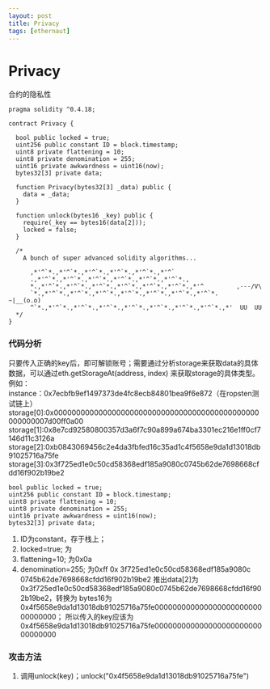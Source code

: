 ```yaml
---
layout: post
title: Privacy
tags: [ethernaut]
---
```


# Privacy
合约的隐私性
```solidity
pragma solidity ^0.4.18;

contract Privacy {

  bool public locked = true;
  uint256 public constant ID = block.timestamp;
  uint8 private flattening = 10;
  uint8 private denomination = 255;
  uint16 private awkwardness = uint16(now);
  bytes32[3] private data;

  function Privacy(bytes32[3] _data) public {
    data = _data;
  }
  
  function unlock(bytes16 _key) public {
    require(_key == bytes16(data[2]));
    locked = false;
  }

  /*
    A bunch of super advanced solidity algorithms...

      ,*'^`*.,*'^`*.,*'^`*.,*'^`*.,*'^`*.,*'^`
      .,*'^`*.,*'^`*.,*'^`*.,*'^`*.,*'^`*.,*'^`*.,
      *.,*'^`*.,*'^`*.,*'^`*.,*'^`*.,*'^`*.,*'^`*.,*'^         ,---/V\
      `*.,*'^`*.,*'^`*.,*'^`*.,*'^`*.,*'^`*.,*'^`*.,*'^`*.    ~|__(o.o)
      ^`*.,*'^`*.,*'^`*.,*'^`*.,*'^`*.,*'^`*.,*'^`*.,*'^`*.,*'  UU  UU
  */
}
```

### 代码分析
只要传入正确的key后，即可解锁账号；需要通过分析storage来获取data的具体数据，可以通过eth.getStorageAt(address, index)
来获取storage的具体类型。  
例如：  
instance：0x7ecbfb9ef1497373de4fc8ecb84801bea9f6e872（在ropsten测试链上）
storage[0]:0x0000000000000000000000000000000000000000000000000000007d00ff0a00
storage[1]:0x8e7cd92580800357d3a6f7c90a899a674ba3301ec216e1ff0cf7146d11c3126a
storage[2]:0xb0843069456c2e4da3fbfed16c35ad1c4f5658e9da1d13018db91025716a75fe
storage[3]:0x3f725ed1e0c50cd58368edf185a9080c0745b62de7698668cfdd16f902b19be2
```solidity
bool public locked = true;
uint256 public constant ID = block.timestamp;
uint8 private flattening = 10;
uint8 private denomination = 255;
uint16 private awkwardness = uint16(now);
bytes32[3] private data;
```
1. ID为constant，存于栈上；
2. locked=true; 为
2. flattening=10; 为0x0a
3. denomination=255; 为0xff
0x
3f725ed1e0c50cd58368edf185a9080c
0745b62de7698668cfdd16f902b19be2
推出data[2]为0x3f725ed1e0c50cd58368edf185a9080c0745b62de7698668cfdd16f902b19be2，转换为
bytes16为0x4f5658e9da1d13018db91025716a75fe00000000000000000000000000000000；
所以传入的key应该为0x4f5658e9da1d13018db91025716a75fe00000000000000000000000000000000

### 攻击方法
1. 调用unlock(key)；unlock("0x4f5658e9da1d13018db91025716a75fe")
